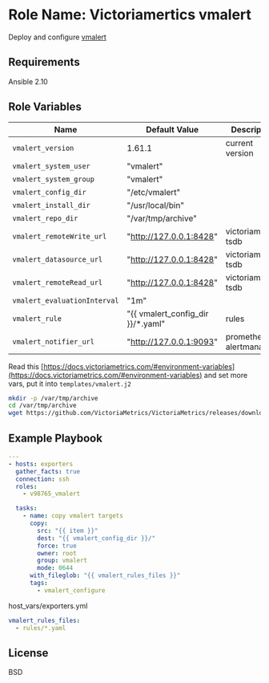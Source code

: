 Role Name: Victoriamertics vmalert
=========

Deploy and configure [vmalert](https://docs.victoriametrics.com/vmalert.html)

Requirements
------------

Ansible 2.10

Role Variables
--------------

Name | Default Value | Description
---|---|---
`vmalert_version` | 1.61.1 | current version
`vmalert_system_user` | "vmalert" |
`vmalert_system_group` | "vmalert" | 
`vmalert_config_dir` | "/etc/vmalert" | 
`vmalert_install_dir` | "/usr/local/bin" | 
`vmalert_repo_dir` | "/var/tmp/archive" | 
`vmalert_remoteWrite_url` | "http://127.0.0.1:8428" | victoriametrics tsdb
`vmalert_datasource_url` | "http://127.0.0.1:8428" | victoriametrics tsdb
`vmalert_remoteRead_url` | "http://127.0.0.1:8428" | victoriametrics tsdb
`vmalert_evaluationInterval` | "1m" |
`vmalert_rule` | "{{ vmalert_config_dir }}/*.yaml" | rules
`vmalert_notifier_url` | "http://127.0.0.1:9093" | prometheus alertmanager


Read this [https://docs.victoriametrics.com/#environment-variables](https://docs.victoriametrics.com/#environment-variables) аnd set more vars, put it into `templates/vmalert.j2`

```sh
mkdir -p /var/tmp/archive
cd /var/tmp/archive
wget https://github.com/VictoriaMetrics/VictoriaMetrics/releases/download/v1.61.1/vmutils-amd64-v1.61.1.tar.gz
```

Example Playbook
----------------

```yaml
---
- hosts: exporters
  gather_facts: true
  connection: ssh
  roles:
    - v98765_vmalert

  tasks:
    - name: copy vmalert targets
      copy:
        src: "{{ item }}"
        dest: "{{ vmalert_config_dir }}/"
        force: true
        owner: root
        group: vmalert
        mode: 0644
      with_fileglob: "{{ vmalert_rules_files }}"
      tags:
        - vmalert_configure
```
host_vars/exporters.yml
```yaml
vmalert_rules_files:
  - rules/*.yaml
```
License
-------

BSD

